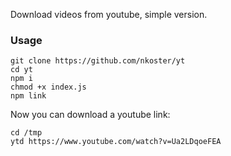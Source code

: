 Download videos from youtube, simple version.

### Usage

```
git clone https://github.com/nkoster/yt
cd yt
npm i
chmod +x index.js
npm link
```

Now you can download a youtube link:

```
cd /tmp
ytd https://www.youtube.com/watch?v=Ua2LDqoeFEA
```
